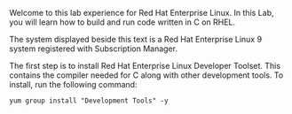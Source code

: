 Welcome to this lab experience for Red Hat Enterprise Linux. In this Lab, you will learn how to build and run code written in C on RHEL.

The system displayed beside this text is a Red Hat Enterprise Linux 9
system registered with Subscription Manager.

The first step is to install Red Hat Enterprise Linux Developer Toolset. This contains the compiler needed for C along with other development tools. To install, run the following command:
```
yum group install "Development Tools" -y
```